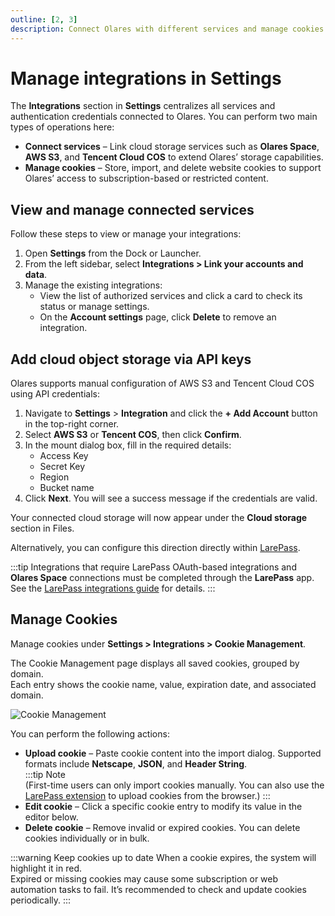 ```yaml
---
outline: [2, 3]
description: Connect Olares with different services and manage cookies for web access and subscriptions — all from Integrations in Settings.
---
```


# Manage integrations in Settings

The **Integrations** section in **Settings** centralizes all services and authentication credentials connected to Olares. You can perform two main types of operations here:

- **Connect services** – Link cloud storage services such as **Olares Space**, **AWS S3**, and **Tencent Cloud COS** to extend Olares’ storage capabilities.
- **Manage cookies** – Store, import, and delete website cookies to support Olares’ access to subscription-based or restricted content.

## View and manage connected services

Follow these steps to view or manage your integrations:

1. Open **Settings** from the Dock or Launcher.
2. From the left sidebar, select **Integrations > Link your accounts and data**.
3. Manage the existing integrations:
   - View the list of authorized services and click a card to check its status or manage settings.
   - On the **Account settings** page, click **Delete** to remove an integration.

## Add cloud object storage via API keys

Olares supports manual configuration of AWS S3 and Tencent Cloud COS using API credentials:

1. Navigate to **Settings** > **Integration** and click the **+ Add Account** button in the top-right corner.
2. Select **AWS S3** or **Tencent COS**, then click **Confirm**.
3. In the mount dialog box, fill in the required details:
   - Access Key
   - Secret Key
   - Region
   - Bucket name
4. Click **Next**. You will see a success message if the credentials are valid.

Your connected cloud storage will now appear under the **Cloud storage** section in Files.

Alternatively, you can configure this direction directly within [LarePass](../../larepass/integrations.md#add-a-cloud-storage-using-api-keys).

:::tip Integrations that require LarePass
OAuth-based integrations and **Olares Space** connections must be completed through the **LarePass** app.  
See the [LarePass integrations guide](../../larepass/integrations.md) for details.
:::

## Manage Cookies

Manage cookies under **Settings > Integrations > Cookie Management**.

The Cookie Management page displays all saved cookies, grouped by domain.  
Each entry shows the cookie name, value, expiration date, and associated domain.

![Cookie Management](/images/manual/olares/cookie-management.png#bordered)

You can perform the following actions:

- **Upload cookie** – Paste cookie content into the import dialog. Supported formats include **Netscape**, **JSON**, and **Header String**.  
   :::tip Note  
   (First-time users can only import cookies manually. You can also use the [LarePass extension](../../larepass/manage-knowledge.md#collect-content-via-larepass-extension) to upload cookies from the browser.)
   :::
- **Edit cookie** – Click a specific cookie entry to modify its value in the editor below.
- **Delete cookie** – Remove invalid or expired cookies. You can delete cookies individually or in bulk.

:::warning Keep cookies up to date
When a cookie expires, the system will highlight it in red.  
Expired or missing cookies may cause some subscription or web automation tasks to fail. It’s recommended to check and update cookies periodically.
:::












